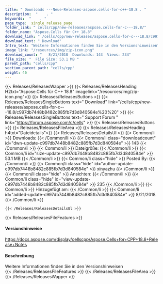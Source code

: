 ```yaml
---
title: " Downloads ---Neue-Releases-aspose.cells-for-c++-18.8 . "
description:  "    . " 
keywords:  "    . " 
page_type:  single_release_page
folder_link: " cells/cpp/new-releases/aspose.cells-for-c---18.8/"
folder_name: "Aspose.Cells für C++ 18.8"
download_link: " /cells/cpp/new-releases/aspose.cells-for-c---18.8/c997db7448b8482c885fb7d3d840584e"
download_text: " Download"
Intro_text: "Weitere Informationen finden Sie in den Versionshinweisen"
image_link: "/resources/img/zip-icon.png"
download_count: "   8/21/2018  Downloads: 143  Views: 234"
file_size: "  File Size: 53.1 MB "
parent_path: "cells/cpp"
section_parent_path: "cells/cpp"
weight: 46
---
```


{{< Releases/ReleasesWapper >}}
  {{< Releases/ReleasesHeading H2txt="Aspose.Cells für C++ 18.8" imagelink="/resources/img/zip-icon.png">}}
  {{< Releases/ReleasesButtons >}}
    {{< Releases/ReleasesSingleButtons text=" Download" link="/cells/cpp/new-releases/aspose.cells-for-c---18.8/c997db7448b8482c885fb7d3d840584e%20%20" >}}
    {{< Releases/ReleasesSingleButtons text=" Support Forum " link="https://forum.aspose.com/c/cells" >}}
  {{< Releases/ReleasesButtons >}}
  {{< Releases/ReleasesFileArea >}}
    {{< Releases/ReleasesHeading h4txt="Dateidetails">}}
    {{< Releases/ReleasesDetailsUl >}}
            {{< Common/li >}} Downloads: {{< /Common/li >}}
      {{< Common/li class="downloadcount" id="dwn-update-c997db7448b8482c885fb7d3d840584e" >}} 143 {{< /Common/li >}}
      {{< Common/li >}} Dateigröße: {{< /Common/li >}}
      {{< Common/li id="size-update-c997db7448b8482c885fb7d3d840584e" >}} 53.1 MB {{< /Common/li >}} 
      {{< Common/li  class="hide" >}} Posted By: {{< /Common/li >}} 
      {{< Common/li class="hide" id="author-update-c997db7448b8482c885fb7d3d840584e" >}} xinyazhu {{< /Common/li >}}
      {{< Common/li class="hide" >}} Ansichten: {{< /Common/li >}}
      {{< Common/li class="hide" id="view-update-c997db7448b8482c885fb7d3d840584e" >}} 235 {{< /Common/li >}}
      {{< Common/li >}} Hinzugefügt am: {{< /Common/li >}}
      {{< Common/li id="added-update-c997db7448b8482c885fb7d3d840584e" >}} 8/21/2018 {{< /Common/li >}} 

    {{< /Releases/ReleasesDetailsUl >}}

  {{< Releases/ReleasesFileFeatures >}}
      <h4>Versionshinweise</h4><div> <a href="https://docs.aspose.com/display/cellscpp/Aspose.Cells+for+CPP+18.8+Release+Notes">https://docs.aspose.com/display/cellscpp/Aspose.Cells+for+CPP+18.8+Release+Notes</a></div><h4> Beschreibung</h4><div class="HTMLDescription"> Weitere Informationen finden Sie in den Versionshinweisen</div>
  {{< /Releases/ReleasesFileFeatures >}}
 {{< /Releases/ReleasesFileArea >}}
{{< /Releases/ReleasesWapper >}}



